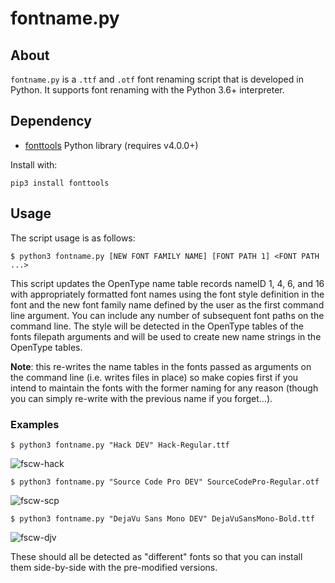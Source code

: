 # fontname.py

## About

`fontname.py` is a `.ttf` and `.otf` font renaming script that is developed in Python.  It supports font renaming with the Python 3.6+ interpreter.

## Dependency
- [fonttools](https://github.com/fonttools/fonttools) Python library (requires v4.0.0+)

Install with:

```
pip3 install fonttools
```

## Usage

The script usage is as follows:

```
$ python3 fontname.py [NEW FONT FAMILY NAME] [FONT PATH 1] <FONT PATH ...>
```

This script updates the OpenType name table records nameID 1, 4, 6, and 16 with appropriately formatted font names using the font style definition in the font and the new font family name defined by the user as the first command line argument.  You can include any number of subsequent font paths on the command line.  The style will be detected in the OpenType tables of the fonts filepath arguments and will be used to create new name strings in the OpenType tables.

**Note**: this re-writes the name tables in the fonts passed as arguments on the command line (i.e. writes files in place) so make copies first if you intend to maintain the fonts with the former naming for any reason (though you can simply re-write with the previous name if you forget...).

### Examples

```
$ python3 fontname.py "Hack DEV" Hack-Regular.ttf
```

![fscw-hack](https://user-images.githubusercontent.com/4249591/32151555-2a456982-bcf4-11e7-8ec8-57f8dbbd40a4.png)


```
$ python3 fontname.py "Source Code Pro DEV" SourceCodePro-Regular.otf
```

![fscw-scp](https://user-images.githubusercontent.com/4249591/32151559-2e58a688-bcf4-11e7-9d39-7c8accdc41a6.png)


```
$ python3 fontname.py "DejaVu Sans Mono DEV" DejaVuSansMono-Bold.ttf
```

![fscw-djv](https://user-images.githubusercontent.com/4249591/32151564-3414a644-bcf4-11e7-93c3-93bc2bbaebdb.png)

These should all be detected as "different" fonts so that you can install them side-by-side with the pre-modified versions.


